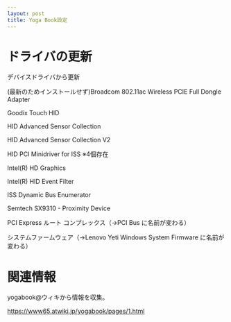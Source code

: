 ```yaml
---
layout: post
title: Yoga Book設定
---
```

# ドライバの更新

デバイスドライバから更新

(最新のためインストールせず)Broadcom 802.11ac Wireless PCIE Full Dongle Adapter

Goodix Touch HID

HID Advanced Sensor Collection

HID Advanced Sensor Collection V2

HID PCI Minidriver for ISS  ※4個存在

Intel(R) HD Graphics

Intel(R) HID Event Filter

ISS Dynamic Bus Enumerator

Semtech SX9310 - Proximity Device

PCI Express ルート コンプレックス（→PCI Bus に名前が変わる）

システムファームウェア（→Lenovo Yeti Windows System Firmware に名前が変わる）


# 関連情報

yogabook@ウィキから情報を収集。

https://www65.atwiki.jp/yogabook/pages/1.html

